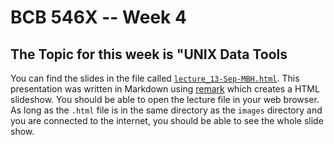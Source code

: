 # BCB 546X -- Week 4

## The Topic for this week is "UNIX Data Tools

You can find the slides in the file called [`lecture_13-Sep-MBH.html`](http://eeob-biodata.github.io/BCB546X-Fall2017/Week_4/lecture_13-Sep-MBH.html). This presentation was written in Markdown using [remark](https://remarkjs.com/#1) which creates a HTML slideshow. You should be able to open the lecture file in your  web browser. As long as the `.html` file is in the same directory as the `images` directory and you are connected to the internet, you should be able to see the whole slide show.